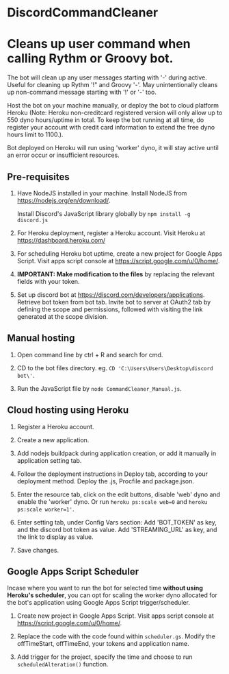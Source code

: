 # DiscordCommandCleaner
<h1>Cleans up user command when calling Rythm or Groovy bot.</h1>
The bot will clean up any user messages starting with '-' during active. Useful for cleaning up Rythm '!" and Groovy '-'. May unintentionally cleans up non-command message starting with '!' or '-' too.

Host the bot on your machine manually, or deploy the bot to cloud platform Heroku (Note: Heroku non-creditcard registered version will only allow up to 550 dyno hours/uptime in total. 
To keep the bot running at all time, do register your account with credit card information to extend the free dyno hours limit to 1100.). 

Bot deployed on Heroku will run using 'worker' dyno, it will stay active until an error occur or insufficient resources.

<h2>Pre-requisites</h2>

1. Have NodeJS installed in your machine. Install NodeJS from https://nodejs.org/en/download/.

	Install Discord's JavaScript library globally by `npm install -g discord.js`

2. For Heroku deployment, register a Heroku account. Visit Heroku at https://dashboard.heroku.com/

3. For scheduling Heroku bot uptime, create a new project for Google Apps Script. Visit apps script console at https://script.google.com/u/0/home/.

4. **IMPORTANT: Make modification to the files** by replacing the relevant fields with your token.

5. Set up discord bot at https://discord.com/developers/applications. Retrieve bot token from bot tab. Invite bot to server at OAuth2 tab by defining the scope and permissions, followed with visiting the link generated at the scope division.

<h2>Manual hosting</h2>

1. Open command line by ctrl + R and search for cmd.

2. CD to the bot files directory. eg. `CD 'C:\Users\Users\Desktop\discord bot\'`.

3. Run the JavaScript file by `node CommandCleaner_Manual.js`.


<h2>Cloud hosting using Heroku</h2>

1. Register a Heroku account. 

2. Create a new application.

3. Add nodejs buildpack during application creation, or add it manually in application setting tab.

4. Follow the deployment instructions in Deploy tab, according to your deployment method. Deploy the .js, Procfile and package.json.

5. Enter the resource tab, click on the edit buttons, disable 'web' dyno and enable the 'worker' dyno. Or run `heroku ps:scale web=0` and `heroku ps:scale worker=1'`.

6. Enter setting tab, under Config Vars section: Add 'BOT_TOKEN' as key, and the discord bot token as value. Add 'STREAMING_URL' as key, and the link to display as value.

7. Save changes.

<h2>Google Apps Script Scheduler</h2>

Incase where you want to run the bot for selected time **without using Heroku's scheduler**, you can opt for scaling the worker dyno allocated for the bot's application using Google Apps Script trigger/scheduler.

1. Create new project in Google Apps Script. Visit apps script console at https://script.google.com/u/0/home/.

2. Replace the code with the code found within `scheduler.gs`. Modify the offTimeStart, offTimeEnd, your tokens and application name.

3. Add trigger for the project, specify the time and choose to run `scheduledAlteration()` function. 


